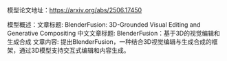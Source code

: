 模型论文地址：https://arxiv.org/abs/2506.17450

模型概述：文章标题: BlenderFusion: 3D-Grounded Visual Editing and Generative Compositing
中文文章标题: BlenderFusion：基于3D的视觉编辑和生成合成
文章内容: 提出BlenderFusion，一种结合3D视觉编辑与生成合成的框架，通过3D模型支持交互式编辑和内容生成。
